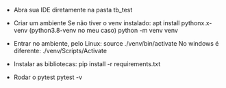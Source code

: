 - Abra sua IDE diretamente na pasta tb_test

- Criar um ambiente
    Se não tiver o venv instalado: apt install pythonx.x-venv (python3.8-venv no meu caso)
    python -m venv venv
  
- Entrar no ambiente, pelo Linux:
    source ./venv/bin/activate
    No windows é diferente:
    ./venv/Scripts/Activate
    
- Instalar as bibliotecas: 
    pip install -r requirements.txt

- Rodar o pytest
    pytest -v
